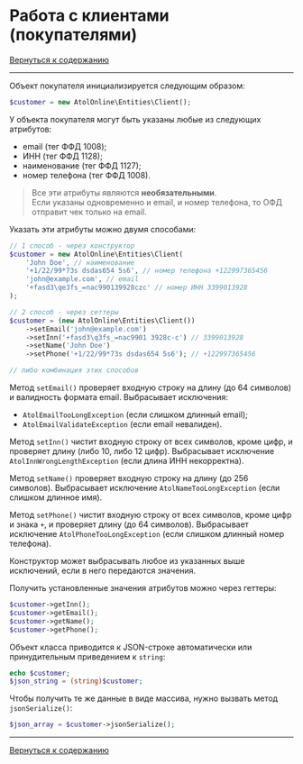 # Работа с клиентами (покупателями)

[Вернуться к содержанию](readme.md)

---

Объект покупателя инициализируется следующим образом:

```php
$customer = new AtolOnline\Entities\Client();
```

У объекта покупателя могут быть указаны любые из следующих атрибутов:
* email (тег ФФД 1008);
* ИНН (тег ФФД 1128);
* наименование (тег ФФД 1127);
* номер телефона (тег ФФД 1008).

> Все эти атрибуты являются **необязательными**.  
> Если указаны одновременно и email, и номер телефона, то ОФД отправит чек только на email.

Указать эти атрибуты можно двумя способами:

```php
// 1 способ - через конструктор
$customer = new AtolOnline\Entities\Client(
    'John Doe', // наименование
    '+1/22/99*73s dsdas654 5s6', // номер телефона +122997365456
    'john@example.com', // email
    '+fasd3\qe3fs_=nac990139928czc' // номер ИНН 3399013928
);

// 2 способ - через сеттеры
$customer = (new AtolOnline\Entities\Client())
    ->setEmail('john@example.com')
    ->setInn('+fasd3\q3fs_=nac9901 3928c-c') // 3399013928
    ->setName('John Doe')
    ->setPhone('+1/22/99*73s dsdas654 5s6'); // +122997365456

// либо комбинация этих способов
```

Метод `setEmail()` проверяет входную строку на длину (до 64 символов) и валидность формата email.
Выбрасывает исключения:
* `AtolEmailTooLongException` (если слишком длинный email);
* `AtolEmailValidateException` (если email невалиден).

Метод `setInn()` чистит входную строку от всех символов, кроме цифр, и проверяет длину (либо 10, либо 12 цифр).
Выбрасывает исключение `AtolInnWrongLengthException` (если длина ИНН некорректна).

Метод `setName()` проверяет входную строку на длину (до 256 символов).
Выбрасывает исключение `AtolNameTooLongException` (если слишком длинное имя).

Метод `setPhone()` чистит входную строку от всех символов, кроме цифр и знака `+`, и проверяет длину (до 64 символов).
Выбрасывает исключение `AtolPhoneTooLongException` (если слишком длинный номер телефона).

Конструктор может выбрасывать любое из указанных выше исключений, если в него передаются значения.

Получить установленные значения атрибутов можно через геттеры:

```php
$customer->getInn();
$customer->getEmail();
$customer->getName();
$customer->getPhone();
```

Объект класса приводится к JSON-строке автоматически или принудительным приведением к `string`:

```php
echo $customer;
$json_string = (string)$customer;
```

Чтобы получить те же данные в виде массива, нужно вызвать метод `jsonSerialize()`:

```php
$json_array = $customer->jsonSerialize();
```

---

[Вернуться к содержанию](readme.md)

